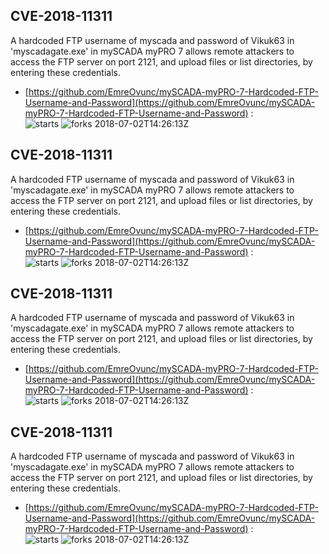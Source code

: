 ## CVE-2018-11311
 A hardcoded FTP username of myscada and password of Vikuk63 in 'myscadagate.exe' in mySCADA myPRO 7 allows remote attackers to access the FTP server on port 2121, and upload files or list directories, by entering these credentials.

- [https://github.com/EmreOvunc/mySCADA-myPRO-7-Hardcoded-FTP-Username-and-Password](https://github.com/EmreOvunc/mySCADA-myPRO-7-Hardcoded-FTP-Username-and-Password) :  
![starts](https://img.shields.io/github/stars/EmreOvunc/mySCADA-myPRO-7-Hardcoded-FTP-Username-and-Password.svg) 
![forks](https://img.shields.io/github/forks/EmreOvunc/mySCADA-myPRO-7-Hardcoded-FTP-Username-and-Password.svg) 
2018-07-02T14:26:13Z

## CVE-2018-11311
 A hardcoded FTP username of myscada and password of Vikuk63 in 'myscadagate.exe' in mySCADA myPRO 7 allows remote attackers to access the FTP server on port 2121, and upload files or list directories, by entering these credentials.

- [https://github.com/EmreOvunc/mySCADA-myPRO-7-Hardcoded-FTP-Username-and-Password](https://github.com/EmreOvunc/mySCADA-myPRO-7-Hardcoded-FTP-Username-and-Password) :  
![starts](https://img.shields.io/github/stars/EmreOvunc/mySCADA-myPRO-7-Hardcoded-FTP-Username-and-Password.svg) 
![forks](https://img.shields.io/github/forks/EmreOvunc/mySCADA-myPRO-7-Hardcoded-FTP-Username-and-Password.svg) 
2018-07-02T14:26:13Z

## CVE-2018-11311
 A hardcoded FTP username of myscada and password of Vikuk63 in 'myscadagate.exe' in mySCADA myPRO 7 allows remote attackers to access the FTP server on port 2121, and upload files or list directories, by entering these credentials.

- [https://github.com/EmreOvunc/mySCADA-myPRO-7-Hardcoded-FTP-Username-and-Password](https://github.com/EmreOvunc/mySCADA-myPRO-7-Hardcoded-FTP-Username-and-Password) :  
![starts](https://img.shields.io/github/stars/EmreOvunc/mySCADA-myPRO-7-Hardcoded-FTP-Username-and-Password.svg) 
![forks](https://img.shields.io/github/forks/EmreOvunc/mySCADA-myPRO-7-Hardcoded-FTP-Username-and-Password.svg) 
2018-07-02T14:26:13Z

## CVE-2018-11311
 A hardcoded FTP username of myscada and password of Vikuk63 in 'myscadagate.exe' in mySCADA myPRO 7 allows remote attackers to access the FTP server on port 2121, and upload files or list directories, by entering these credentials.

- [https://github.com/EmreOvunc/mySCADA-myPRO-7-Hardcoded-FTP-Username-and-Password](https://github.com/EmreOvunc/mySCADA-myPRO-7-Hardcoded-FTP-Username-and-Password) :  
![starts](https://img.shields.io/github/stars/EmreOvunc/mySCADA-myPRO-7-Hardcoded-FTP-Username-and-Password.svg) 
![forks](https://img.shields.io/github/forks/EmreOvunc/mySCADA-myPRO-7-Hardcoded-FTP-Username-and-Password.svg) 
2018-07-02T14:26:13Z

